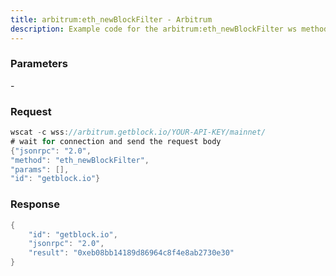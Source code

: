 ```yaml
---
title: arbitrum:eth_newBlockFilter - Arbitrum
description: Example code for the arbitrum:eth_newBlockFilter ws method. Сomplete guide on how to use arbitrum:eth_newBlockFilter ws in GetBlock.io Web3 documentation.
---
```


### Parameters


\-

### Request

``` java
wscat -c wss://arbitrum.getblock.io/YOUR-API-KEY/mainnet/ 
# wait for connection and send the request body 
{"jsonrpc": "2.0",
"method": "eth_newBlockFilter",
"params": [],
"id": "getblock.io"}
```

###  Response

``` java
{
    "id": "getblock.io",
    "jsonrpc": "2.0",
    "result": "0xeb08bb14189d86964c8f4e8ab2730e30"
}
```

